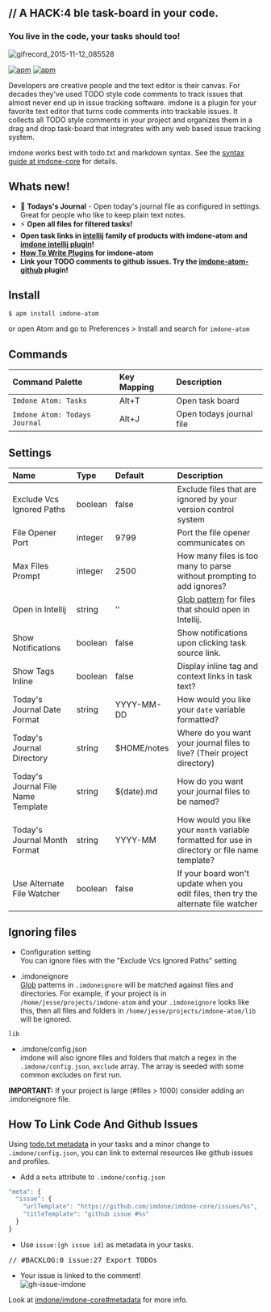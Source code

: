 // A HACK:4 ble task-board in your code.
----
### You live in the code, your tasks should too!

![gifrecord_2015-11-12_085528](https://cloud.githubusercontent.com/assets/233505/11121461/9899fb14-891b-11e5-8aba-a4646f8b1428.gif)

[![apm](https://img.shields.io/apm/dm/imdone-atom.svg)](https://atom.io/packages/imdone-atom)
[![apm](https://img.shields.io/apm/v/imdone-atom.svg)]()

Developers are creative people and the text editor is their canvas.  For decades they've used TODO style code comments to track issues that almost never end up in issue tracking software.  imdone is a plugin for your favorite text editor that turns code comments into trackable issues.  It collects all TODO style comments in your project and organizes them in a drag and drop task-board that integrates with any web based issue tracking system.

imdone works best with todo.txt and markdown syntax.  See the [syntax guide at imdone-core](https://github.com/imdone/imdone-core#task-formats) for details.

Whats new!
----
- :notebook_with_decorative_cover: **Todays's Journal** - Open today's journal file as configured in settings.  Great for people who like to keep plain text notes.
- :zap: **Open all files for filtered tasks!**
- **Open task links in [intellij](https://www.jetbrains.com/products.html) family of products with imdone-atom and [imdone intellij plugin](https://plugins.jetbrains.com/plugin/8067)!**
- **[How To Write Plugins](https://github.com/imdone/imdone-atom/wiki/How-To-Write-Plugins) for imdone-atom**
- **Link your TODO comments to github issues.  Try the [imdone-atom-github](https://atom.io/packages/imdone-atom-github) plugin!**

Install
----
```
$ apm install imdone-atom
```
or open Atom and go to Preferences > Install and search for `imdone-atom`

Commands
----
| Command Palette               | Key Mapping | Description              |
|:------------------------------|:------------|:-------------------------|
| `Imdone Atom: Tasks`          | Alt+T       | Open task board          |
| `Imdone Atom: Todays Journal` | Alt+J       | Open todays journal file |

Settings
----
| Name                               | Type    | Default     | Description                                                                                    |
|:-----------------------------------|:--------|:------------|:-----------------------------------------------------------------------------------------------|
| Exclude Vcs Ignored Paths          | boolean | false       | Exclude files that are ignored by your version control system                                  |
| File Opener Port                   | integer | 9799        | Port the file opener communicates on                                                           |
| Max Files Prompt                   | integer | 2500        | How many files is too many to parse without prompting to add ignores?                          |
| Open in Intellij                   | string  | ''          | [Glob pattern](https://github.com/isaacs/node-glob) for files that should open in Intellij.    |
| Show Notifications                 | boolean | false       | Show notifications upon clicking task source link.                                             |
| Show Tags Inline                   | boolean | false       | Display inline tag and context links in task text?                                             |
| Today's Journal Date Format        | string  | YYYY-MM-DD  | How would you like your `date` variable formatted?                                             |
| Today's Journal Directory          | string  | $HOME/notes | Where do you want your journal files to live? (Their project directory)                        |
| Today's Journal File Name Template | string  | ${date}.md  | How do you want your journal files to be named?                                                |
| Today's Journal Month Format       | string  | YYYY-MM     | How would you like your `month` variable formatted for use in directory or file name template? |
| Use Alternate File Watcher         | boolean | false       | If your board won't update when you edit files, then try the alternate file watcher            |

Ignoring files
----
- Configuration setting  
You can ignore files with the "Exclude Vcs Ignored Paths" setting

- .imdoneignore  
[Glob](https://www.npmjs.com/package/glob) patterns in `.imdoneignore` will be matched against files and directories.  For example, if your project is in `/home/jesse/projects/imdone-atom` and your `.imdoneignore` looks like this, then all files and folders in `/home/jesse/projects/imdone-atom/lib` will be ignored.
```
lib
```
- .imdone/config.json  
imdone will also ignore files and folders that match a regex in the `.imdone/config.json`, `exclude` array.  The array is seeded with some common excludes on first run.

**IMPORTANT:** If your project is large (#files > 1000) consider adding an .imdoneignore file.

How To Link Code And Github Issues
----
Using [todo.txt metadata](https://github.com/imdone/imdone-core#metadata) in your tasks and a minor change to `.imdone/config.json`, you can link to external resources like github issues and profiles.  

- Add a `meta` attribute to `.imdone/config.json`  
```javascript
"meta": {
  "issue": {
    "urlTemplate": "https://github.com/imdone/imdone-core/issues/%s",
    "titleTemplate": "github issue #%s"
  }
}
```

- Use `issue:[gh issue id]` as metadata in your tasks.  
<pre>
// &#35;BACKLOG:0 issue:27 Export TODOs
</pre>

- Your issue is linked to the comment!  
![gh-issue-imdone](https://cloud.githubusercontent.com/assets/233505/9595122/72542350-502a-11e5-87b3-a4eb49428b7c.png)

Look at [imdone/imdone-core#metadata](https://github.com/imdone/imdone-core#metadata) for more info.
